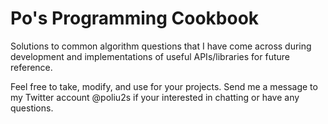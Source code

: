 Po's Programming Cookbook
=========================

Solutions to common algorithm questions that I have come across during development and implementations of useful APIs/libraries for future reference.

Feel free to take, modify, and use for your projects. Send me a message to my Twitter account @poliu2s if your interested in chatting or have any questions.
